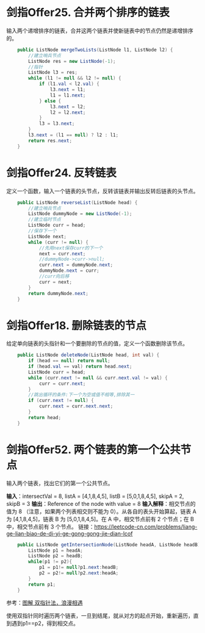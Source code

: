 # 剑指Offer25. 合并两个排序的链表

输入两个递增排序的链表，合并这两个链表并使新链表中的节点仍然是递增排序的。

```java
    public ListNode mergeTwoLists(ListNode l1, ListNode l2) {
        //建立哨兵节点
        ListNode res = new ListNode(-1);
        //指针
        ListNode l3 = res;
        while (l1 != null && l2 != null) {
            if (l1.val < l2.val) {
                l3.next = l1;
                l1 = l1.next;
            } else {
                l3.next = l2;
                l2 = l2.next;
            }
            l3 = l3.next;
        }
        l3.next = (l1 == null) ? l2 : l1;
        return res.next;
    }
```

# 剑指Offer24. 反转链表

定义一个函数，输入一个链表的头节点，反转该链表并输出反转后链表的头节点。

```java
    public ListNode reverseList(ListNode head) {
        //建立哨兵节点
        ListNode dummyNode = new ListNode(-1);
        //建立临时节点
        ListNode curr = head;
        //保存下一个
        ListNode next;
        while (curr != null) {
            //先用next保存curr的下一个
            next = curr.next;
            //dummyNode->curr->null;
            curr.next = dummyNode.next;
            dummyNode.next = curr;
            //curr向后移
            curr = next;
        }
        return dummyNode.next;
    }
```

# 剑指Offer18. 删除链表的节点

给定单向链表的头指针和一个要删除的节点的值，定义一个函数删除该节点。

```java
    public ListNode deleteNode(ListNode head, int val) {
        if (head == null) return null;
        if (head.val == val) return head.next;
        ListNode curr = head;
        while (curr.next != null && curr.next.val != val) {
            curr = curr.next;
        }
        //跳出循环的条件:下一个为空或值不相等,排除其一
        if (curr.next != null) {
            curr.next = curr.next.next;
        }
        return head;
    }
```

# 剑指Offer52. 两个链表的第一个公共节点

输入两个链表，找出它们的第一个公共节点。

**输入**：intersectVal = 8, listA = [4,1,8,4,5], listB = [5,0,1,8,4,5], skipA = 2, skipB = 3
**输出**：Reference of the node with value = 8
**输入解释**：相交节点的值为 8 （注意，如果两个列表相交则不能为 0）。从各自的表头开始算起，链表 A 为 [4,1,8,4,5]，链表 B 为 [5,0,1,8,4,5]。在 A 中，相交节点前有 2 个节点；在 B 中，相交节点前有 3 个节点。
链接：https://leetcode-cn.com/problems/liang-ge-lian-biao-de-di-yi-ge-gong-gong-jie-dian-lcof

```java
    public ListNode getIntersectionNode(ListNode headA, ListNode headB) {
        ListNode p1 = headA;
        ListNode p2 = headB;
        while(p1 != p2){
            p1 = p1!= null?p1.next:headB;
            p2 = p2!= null?p2.next:headA;
        }
        return p1;
    }
```

参考：[图解 双指针法，浪漫相遇](https://leetcode-cn.com/problems/liang-ge-lian-biao-de-di-yi-ge-gong-gong-jie-dian-lcof/solution/shuang-zhi-zhen-fa-lang-man-xiang-yu-by-ml-zimingm/)

使用双指针同时遍历两个链表，一旦到结尾，就从对方的起点开始，重新遍历，直到遇到p1==p2，得到相交点。